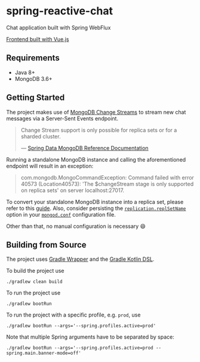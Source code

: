 # spring-reactive-chat

Chat application built with Spring WebFlux

[Frontend built with Vue.js](https://github.com/nireinhard/VueChat)

## Requirements

- Java 8+
- MongoDB 3.6+

## Getting Started

The project makes use of [MongoDB Change Streams](https://docs.mongodb.com/manual/changeStreams/) to stream new chat messages via a Server-Sent Events endpoint.

> Change Stream support is only possible for replica sets or for a sharded cluster.
>
> &mdash; [Spring Data MongoDB Reference Documentation](https://docs.spring.io/spring-data/mongodb/docs/2.1.5.RELEASE/reference/html/#change-streams)

Running a standalone MongoDB instance and calling the aforementioned endpoint will result in an exception:

> com.mongodb.MongoCommandException: Command failed with error 40573 (Location40573): 'The $changeStream stage is only supported on replica sets' on server localhost:27017.

To convert your standalone MongoDB instance into a replica set, please refer to this [guide](https://docs.mongodb.com/manual/tutorial/convert-standalone-to-replica-set/). Also, consider persisting the [`replication.replSetName`](https://docs.mongodb.com/manual/reference/configuration-options/#replication.replSetName) option in your [`mongod.conf`](https://docs.mongodb.com/manual/reference/configuration-options/#configuration-file) configuration file.

Other than that, no manual configuration is necessary 😄

## Building from Source

The project uses [Gradle Wrapper](https://docs.gradle.org/current/userguide/gradle_wrapper.html) and the [Gradle Kotlin DSL](https://docs.gradle.org/current/userguide/kotlin_dsl.html).

To build the project use

```Shell
./gradlew clean build
```

To run the project use

```Shell
./gradlew bootRun
```

To run the project with a specific profile, e.g. `prod`, use

```Shell
./gradlew bootRun --args='--spring.profiles.active=prod'
```

Note that multiple Spring arguments have to be separated by space:

```Shell
./gradlew bootRun --args='--spring.profiles.active=prod --spring.main.banner-mode=off'
```
